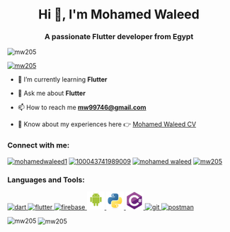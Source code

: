 <h1 align="center">Hi 👋, I'm Mohamed Waleed</h1>
<h3 align="center">A passionate Flutter developer from Egypt </h3>

<p align="left"> <img src="https://komarev.com/ghpvc/?username=mw205&label=Profile%20views&color=0e75b6&style=flat" alt="mw205" /> </p>

<p align="left"> <a href="https://github.com/ryo-ma/github-profile-trophy"><img src="https://github-profile-trophy.vercel.app/?username=mw205" alt="mw205" /></a> </p>

- 🌱 I’m currently learning **Flutter**

- 💬 Ask me about **Flutter**

- 📫 How to reach me **mw99746@gmail.com**

- 📄 Know about my experiences here 👉 <a href="https://drive.google.com/file/d/1Vbkyi2IXal3KnBtmW6f8sXnrzMglH5is/view?usp=drive_link">Mohamed Waleed CV<a>

<h3 align="left">Connect with me:</h3>
<p align="left">
<a href="https://linkedin.com/in/mohamedwaleed1" target="blank"><img align="center" src="https://raw.githubusercontent.com/rahuldkjain/github-profile-readme-generator/master/src/images/icons/Social/linked-in-alt.svg" alt="mohamedwaleed1" height="30" width="40" /></a>
<a href="https://fb.com/100043741989009" target="blank"><img align="center" src="https://raw.githubusercontent.com/rahuldkjain/github-profile-readme-generator/master/src/images/icons/Social/facebook.svg" alt="100043741989009" height="30" width="40" /></a>
<a href="https://www.youtube.com/@mohamedwaleed4610" target="blank"><img align="center" src="https://raw.githubusercontent.com/rahuldkjain/github-profile-readme-generator/master/src/images/icons/Social/youtube.svg" alt="mohamed waleed" height="30" width="40" /></a>
<a href="[https://discord.gg/mw205](https://discordapp.com/users/706215177061793853)" target="blank"><img align="center" src="https://raw.githubusercontent.com/rahuldkjain/github-profile-readme-generator/master/src/images/icons/Social/discord.svg" alt="mw205" height="30" width="40" /></a>
</p>

<h3 align="left">Languages and Tools:</h3>
<p align="left">
    <a href="https://dart.dev" target="_blank" rel="noreferrer"> <img src="https://www.vectorlogo.zone/logos/dartlang/dartlang-icon.svg" alt="dart" width="40" height="40"/> </a>
    <a href="https://flutter.dev" target="_blank" rel="noreferrer"> <img src="https://www.vectorlogo.zone/logos/flutterio/flutterio-icon.svg" alt="flutter" width="40" height="40"/> </a>
  <a href="https://firebase.google.com/" target="_blank" rel="noreferrer"> <img src="https://www.vectorlogo.zone/logos/firebase/firebase-icon.svg" alt="firebase" width="40" height="40"/> </a>
  <a href="https://developer.android.com" target="_blank" rel="noreferrer"> <img src="https://raw.githubusercontent.com/devicons/devicon/master/icons/android/android-original-wordmark.svg" alt="android" width="40" height="40"/> </a>
    <a href="https://www.python.org" target="_blank" rel="noreferrer"> <img src="https://raw.githubusercontent.com/devicons/devicon/master/icons/python/python-original.svg" alt="python" width="40" height="40"/> </a>
  <a href="https://www.w3schools.com/cs/" target="_blank" rel="noreferrer"> <img src="https://raw.githubusercontent.com/devicons/devicon/master/icons/csharp/csharp-original.svg" alt="csharp" width="40" height="40"/> </a> 
  <a href="https://git-scm.com/" target="_blank" rel="noreferrer"> <img src="https://www.vectorlogo.zone/logos/git-scm/git-scm-icon.svg" alt="git" width="40" height="40"/> </a>
  <a href="https://postman.com" target="_blank" rel="noreferrer"> <img src="https://www.vectorlogo.zone/logos/getpostman/getpostman-icon.svg" alt="postman" width="40" height="40"/> </a>
</p>

<p><img align="left" src="https://github-readme-stats.vercel.app/api/top-langs?username=mw205&show_icons=true&locale=en&layout=compact" alt="mw205" /></p>

<p>&nbsp;<img align="center" src="https://github-readme-stats.vercel.app/api?username=mw205&show_icons=true&locale=en" alt="mw205" /></p>
